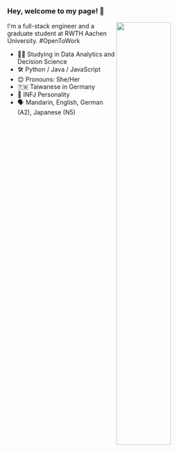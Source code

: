 ### Hey, welcome to my page! 👋

[<img align="right" width="50%" src="https://github-readme-stats.vercel.app/api/top-langs/?username=yunyunyang&layout=compact">](https://github.com/yunyunyang/)


I'm a full-stack engineer and a graduate student at RWTH Aachen University. #OpenToWork

- 👩‍🎓 Studying in Data Analytics and Decision Science
- 🛠 Python / Java / JavaScript 
- 😊 Pronouns: She/Her
- 🇹🇼 Taiwanese in Germany
- 🔮 INFJ Personality
- 🗣️ Mandarin, English, German (A2), Japanese (N5)


<!--
**yunyunyang/yunyunyang** is a ✨ _special_ ✨ repository because its `README.md` (this file) appears on your GitHub profile.

Here are some ideas to get you started:

- 🔭 I’m currently working on ...
- 🌱 I’m currently learning ...
- 👯 I’m looking to collaborate on ...
- 🤔 I’m looking for help with ...
- 💬 Ask me about ...
- 📫 How to reach me: ...
- 😄 Pronouns: ...
- ⚡ Fun fact: ...
-->
